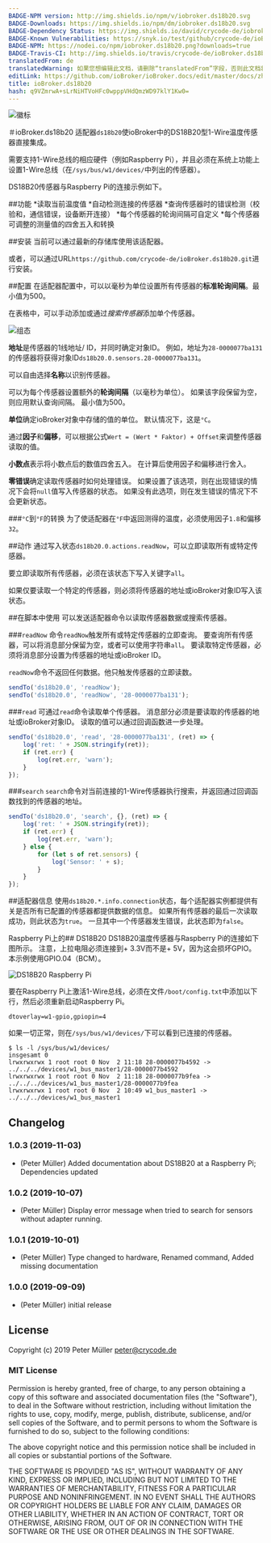 ```yaml
---
BADGE-NPM version: http://img.shields.io/npm/v/iobroker.ds18b20.svg
BADGE-Downloads: https://img.shields.io/npm/dm/iobroker.ds18b20.svg
BADGE-Dependency Status: https://img.shields.io/david/crycode-de/iobroker.ds18b20.svg
BADGE-Known Vulnerabilities: https://snyk.io/test/github/crycode-de/ioBroker.ds18b20/badge.svg
BADGE-NPM: https://nodei.co/npm/iobroker.ds18b20.png?downloads=true
BADGE-Travis-CI: http://img.shields.io/travis/crycode-de/ioBroker.ds18b20/master.svg
translatedFrom: de
translatedWarning: 如果您想编辑此文档，请删除“translatedFrom”字段，否则此文档将再次自动翻译
editLink: https://github.com/ioBroker/ioBroker.docs/edit/master/docs/zh-cn/adapterref/iobroker.ds18b20/README.md
title: ioBroker.ds18b20
hash: q9VZmrwA+sLrNiHTVoHFc0wpppVHdQmzWD97klY1Kw0=
---
```

![徽标](../../../de/adapterref/iobroker.ds18b20/../../admin/ds18b20.png)

＃ioBroker.ds18b20
适配器`ds18b20`使ioBroker中的DS18B20型1-Wire温度传感器直接集成。

需要支持1-Wire总线的相应硬件（例如Raspberry Pi），并且必须在系统上功能上设置1-Wire总线（在`/sys/bus/w1/devices/`中列出的传感器）。

DS18B20传感器与Raspberry Pi的连接示例如下。

##功能
*读取当前温度值
*自动检测连接的传感器
*查询传感器时的错误检测（校验和，通信错误，设备断开连接）
*每个传感器的轮询间隔可自定义
*每个传感器可调整的测量值的四舍五入和转换

##安装
当前可以通过最新的存储库使用该适配器。

或者，可以通过URL`https://github.com/crycode-de/ioBroker.ds18b20.git`进行安装。

##配置
在适配器配置中，可以以毫秒为单位设置所有传感器的**标准轮询间隔**。最小值为500。

在表格中，可以手动添加或通过*搜索传感器*添加单个传感器。

![组态](../../../de/adapterref/iobroker.ds18b20/./img/konfiguration.png)

**地址**是传感器的1线地址/ ID，并同时确定对象ID。
例如，地址为`28-0000077ba131`的传感器将获得对象ID`ds18b20.0.sensors.28-0000077ba131`。

可以自由选择**名称**以识别传感器。

可以为每个传感器设置额外的**轮询间隔**（以毫秒为单位）。
如果该字段保留为空，则应用默认查询间隔。
最小值为500。

**单位**确定ioBroker对象中存储的值的单位。
默认情况下，这是`°C`。

通过**因子**和**偏移**，可以根据公式`Wert = (Wert * Faktor) + Offset`来调整传感器读取的值。

**小数点**表示将小数点后的数值四舍五入。
在计算后使用因子和偏移进行舍入。

**零错误**确定读取传感器时如何处理错误。
如果设置了该选项，则在出现错误的情况下会将`null`值写入传感器的状态。
如果没有此选项，则在发生错误的情况下不会更新状态。

###`°C`到`°F`的转换
为了使适配器在`°F`中返回测得的温度，必须使用因子`1.8`和偏移`32`。

##动作
通过写入状态`ds18b20.0.actions.readNow`，可以立即读取所有或特定传感器。

要立即读取所有传感器，必须在该状态下写入关键字`all`。

如果仅要读取一个特定的传感器，则必须将传感器的地址或ioBroker对象ID写入该状态。

##在脚本中使用
可以发送适配器命令以读取传感器数据或搜索传感器。

###`readNow`
命令`readNow`触发所有或特定传感器的立即查询。
要查询所有传感器，可以将消息部分保留为空，或者可以使用字符串`all`。
要读取特定传感器，必须将消息部分设置为传感器的地址或ioBroker ID。

`readNow`命令不返回任何数据。他只触发传感器的立即读数。

```js
sendTo('ds18b20.0', 'readNow');
sendTo('ds18b20.0', 'readNow', '28-0000077ba131');
```

###`read`
可通过`read`命令读取单个传感器。
消息部分必须是要读取的传感器的地址或ioBroker对象ID。
读取的值可以通过回调函数进一步处理。

```js
sendTo('ds18b20.0', 'read', '28-0000077ba131', (ret) => {
    log('ret: ' + JSON.stringify(ret));
    if (ret.err) {
        log(ret.err, 'warn');
    }
});
```

###`search`
`search`命令对当前连接的1-Wire传感器执行搜索，并返回通过回调函数找到的传感器的地址。

```js
sendTo('ds18b20.0', 'search', {}, (ret) => {
    log('ret: ' + JSON.stringify(ret));
    if (ret.err) {
        log(ret.err, 'warn');
    } else {
        for (let s of ret.sensors) {
            log('Sensor: ' + s);
        }
    }
});
```

##适配器信息
使用`ds18b20.*.info.connection`状态，每个适配器实例都提供有关是否所有已配置的传感器都提供数据的信息。
如果所有传感器的最后一次读取成功，则此状态为`true`。
一旦其中一个传感器发生错误，此状态即为`false`。

Raspberry Pi上的## DS18B20
DS18B20温度传感器与Raspberry Pi的连接如下图所示。
注意，上拉电阻必须连接到+ 3.3V而不是+ 5V，因为这会损坏GPIO。
本示例使用GPIO.04（BCM）。

![DS18B20 Raspberry Pi](../../../de/adapterref/iobroker.ds18b20/./img/raspi-ds18b20.png)

要在Raspberry Pi上激活1-Wire总线，必须在文件`/boot/config.txt`中添加以下行，然后必须重新启动Raspberry Pi。

```
dtoverlay=w1-gpio,gpiopin=4
```

如果一切正常，则在`/sys/bus/w1/devices/`下可以看到已连接的传感器。

```
$ ls -l /sys/bus/w1/devices/
insgesamt 0
lrwxrwxrwx 1 root root 0 Nov  2 11:18 28-0000077b4592 -> ../../../devices/w1_bus_master1/28-0000077b4592
lrwxrwxrwx 1 root root 0 Nov  2 11:18 28-0000077b9fea -> ../../../devices/w1_bus_master1/28-0000077b9fea
lrwxrwxrwx 1 root root 0 Nov  2 10:49 w1_bus_master1 -> ../../../devices/w1_bus_master1
```

## Changelog
### 1.0.3 (2019-11-03)
* (Peter Müller) Added documentation about DS18B20 at a Raspberry Pi; Dependencies updated

### 1.0.2 (2019-10-07)
* (Peter Müller) Display error message when tried to search for sensors without adapter running.

### 1.0.1 (2019-10-01)
* (Peter Müller) Type changed to hardware, Renamed command, Added missing documentation

### 1.0.0 (2019-09-09)
* (Peter Müller) initial release

## License

Copyright (c) 2019 Peter Müller <peter@crycode.de>

### MIT License

Permission is hereby granted, free of charge, to any person obtaining
a copy of this software and associated documentation files (the
"Software"), to deal in the Software without restriction, including
without limitation the rights to use, copy, modify, merge, publish,
distribute, sublicense, and/or sell copies of the Software, and to
permit persons to whom the Software is furnished to do so, subject to
the following conditions:

The above copyright notice and this permission notice shall be
included in all copies or substantial portions of the Software.

THE SOFTWARE IS PROVIDED "AS IS", WITHOUT WARRANTY OF ANY KIND,
EXPRESS OR IMPLIED, INCLUDING BUT NOT LIMITED TO THE WARRANTIES OF
MERCHANTABILITY, FITNESS FOR A PARTICULAR PURPOSE AND
NONINFRINGEMENT. IN NO EVENT SHALL THE AUTHORS OR COPYRIGHT HOLDERS BE
LIABLE FOR ANY CLAIM, DAMAGES OR OTHER LIABILITY, WHETHER IN AN ACTION
OF CONTRACT, TORT OR OTHERWISE, ARISING FROM, OUT OF OR IN CONNECTION
WITH THE SOFTWARE OR THE USE OR OTHER DEALINGS IN THE SOFTWARE.